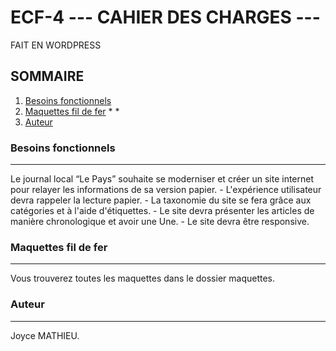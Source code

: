 # ECF-4 --- CAHIER DES CHARGES ---
 FAIT EN WORDPRESS

## SOMMAIRE
1. [Besoins fonctionnels](#Besoins_fonctionnels)
2. [Maquettes fil de fer](#Maquettes_fil_de_fer)
    *
    *
3. [Auteur](#Auteur)

### Besoins fonctionnels
***
Le journal local “Le Pays” souhaite se moderniser et créer un site internet pour relayer les informations de sa version papier. 
    - L'expérience utilisateur devra rappeler la lecture papier.
    - La taxonomie du site se fera grâce aux catégories et à l'aide d'étiquettes.
    - Le site devra présenter les articles de manière chronologique et avoir une Une.
    - Le site devra être responsive.

### Maquettes fil de fer
***
Vous trouverez toutes les maquettes dans le dossier maquettes.

### Auteur
***
Joyce MATHIEU.
